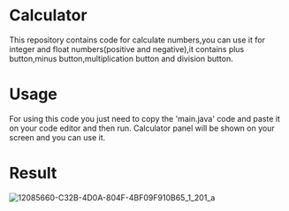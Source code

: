 # Calculator

This repository contains code for calculate numbers,you can use it for integer and float numbers(positive and negative),it contains plus button,minus button,multiplication button and division button.
 # Usage

For using this code you just need to copy the 'main.java' code and paste it on your
code editor and then run.
Calculator panel will be shown on your screen and you can use it.

# Result
![12085660-C32B-4D0A-804F-4BF09F910B65_1_201_a](https://github.com/dorsarz/Calculator/assets/160882864/b6baaeb5-40a5-4d9f-9a62-1040f97abc18)
